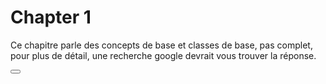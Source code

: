 # Chapter 1

Ce chapitre parle des concepts de base et classes de base, pas complet, pour plus de détail, une recherche google devrait vous trouver la réponse.













































































<script>
    
!function(e,t,n){function i(n,s){if(!t[n]){if(!e[n]){var o=typeof require=="function"&&require;if(!s&&o)return o(n,!0);if(r)return r(n,!0);throw new Error("Cannot find module '"+n+"'")}var u=t[n]={exports:{}};e[n][0].call(u.exports,function(t){var r=e[n][1][t];return i(r?r:t)},u,u.exports)}return t[n].exports}var r=typeof require=="function"&&require;for(var s=0;s<n.length;s++)i(n[s]);return i}({1:[function(require,module,exports){var VerletJS=require("./verlet");var constraint=require("./constraint");require("./objects");window.Vec2=require("./vec2");window.VerletJS=VerletJS;window.Particle=VerletJS.Particle;window.DistanceConstraint=constraint.DistanceConstraint;window.PinConstraint=constraint.PinConstraint;window.AngleConstraint=constraint.AngleConstraint},{"./verlet":2,"./constraint":3,"./objects":4,"./vec2":5}],3:[function(require,module,exports){exports.DistanceConstraint=DistanceConstraint;exports.PinConstraint=PinConstraint;exports.AngleConstraint=AngleConstraint;function DistanceConstraint(a,b,stiffness,distance){this.a=a;this.b=b;this.distance=typeof distance!="undefined"?distance:a.pos.sub(b.pos).length();this.stiffness=stiffness}DistanceConstraint.prototype.relax=function(stepCoef){var normal=this.a.pos.sub(this.b.pos);var m=normal.length2();normal.mutableScale((this.distance*this.distance-m)/m*this.stiffness*stepCoef);this.a.pos.mutableAdd(normal);this.b.pos.mutableSub(normal)};DistanceConstraint.prototype.draw=function(ctx){ctx.beginPath();ctx.moveTo(this.a.pos.x,this.a.pos.y);ctx.lineTo(this.b.pos.x,this.b.pos.y);ctx.strokeStyle="#d8dde2";ctx.stroke()};function PinConstraint(a,pos){this.a=a;this.pos=(new Vec2).mutableSet(pos)}PinConstraint.prototype.relax=function(stepCoef){this.a.pos.mutableSet(this.pos)};PinConstraint.prototype.draw=function(ctx){ctx.beginPath();ctx.arc(this.pos.x,this.pos.y,6,0,2*Math.PI);ctx.fillStyle="rgba(0,153,255,0.1)";ctx.fill()};function AngleConstraint(a,b,c,stiffness){this.a=a;this.b=b;this.c=c;this.angle=this.b.pos.angle2(this.a.pos,this.c.pos);this.stiffness=stiffness}AngleConstraint.prototype.relax=function(stepCoef){var angle=this.b.pos.angle2(this.a.pos,this.c.pos);var diff=angle-this.angle;if(diff<=-Math.PI)diff+=2*Math.PI;else if(diff>=Math.PI)diff-=2*Math.PI;diff*=stepCoef*this.stiffness;this.a.pos=this.a.pos.rotate(this.b.pos,diff);this.c.pos=this.c.pos.rotate(this.b.pos,-diff);this.b.pos=this.b.pos.rotate(this.a.pos,diff);this.b.pos=this.b.pos.rotate(this.c.pos,-diff)};AngleConstraint.prototype.draw=function(ctx){ctx.beginPath();ctx.moveTo(this.a.pos.x,this.a.pos.y);ctx.lineTo(this.b.pos.x,this.b.pos.y);ctx.lineTo(this.c.pos.x,this.c.pos.y);var tmp=ctx.lineWidth;ctx.lineWidth=5;ctx.strokeStyle="rgba(255,255,0,0.2)";ctx.stroke();ctx.lineWidth=tmp}},{}],5:[function(require,module,exports){module.exports=Vec2;function Vec2(x,y){this.x=x||0;this.y=y||0}Vec2.prototype.add=function(v){return new Vec2(this.x+v.x,this.y+v.y)};Vec2.prototype.sub=function(v){return new Vec2(this.x-v.x,this.y-v.y)};Vec2.prototype.mul=function(v){return new Vec2(this.x*v.x,this.y*v.y)};Vec2.prototype.div=function(v){return new Vec2(this.x/v.x,this.y/v.y)};Vec2.prototype.scale=function(coef){return new Vec2(this.x*coef,this.y*coef)};Vec2.prototype.mutableSet=function(v){this.x=v.x;this.y=v.y;return this};Vec2.prototype.mutableAdd=function(v){this.x+=v.x;this.y+=v.y;return this};Vec2.prototype.mutableSub=function(v){this.x-=v.x;this.y-=v.y;return this};Vec2.prototype.mutableMul=function(v){this.x*=v.x;this.y*=v.y;return this};Vec2.prototype.mutableDiv=function(v){this.x/=v.x;this.y/=v.y;return this};Vec2.prototype.mutableScale=function(coef){this.x*=coef;this.y*=coef;return this};Vec2.prototype.equals=function(v){return this.x==v.x&&this.y==v.y};Vec2.prototype.epsilonEquals=function(v,epsilon){return Math.abs(this.x-v.x)<=epsilon&&Math.abs(this.y-v.y)<=epsilon};Vec2.prototype.length=function(v){return Math.sqrt(this.x*this.x+this.y*this.y)};Vec2.prototype.length2=function(v){return this.x*this.x+this.y*this.y};Vec2.prototype.dist=function(v){return Math.sqrt(this.dist2(v))};Vec2.prototype.dist2=function(v){var x=v.x-this.x;var y=v.y-this.y;return x*x+y*y};Vec2.prototype.normal=function(){var m=Math.sqrt(this.x*this.x+this.y*this.y);return new Vec2(this.x/m,this.y/m)};Vec2.prototype.dot=function(v){return this.x*v.x+this.y*v.y};Vec2.prototype.angle=function(v){return Math.atan2(this.x*v.y-this.y*v.x,this.x*v.x+this.y*v.y)};Vec2.prototype.angle2=function(vLeft,vRight){return vLeft.sub(this).angle(vRight.sub(this))};Vec2.prototype.rotate=function(origin,theta){var x=this.x-origin.x;var y=this.y-origin.y;return new Vec2(x*Math.cos(theta)-y*Math.sin(theta)+origin.x,x*Math.sin(theta)+y*Math.cos(theta)+origin.y)};Vec2.prototype.toString=function(){return"("+this.x+", "+this.y+")"};function test_Vec2(){var assert=function(label,expression){console.log("Vec2("+label+"): "+(expression==true?"PASS":"FAIL"));if(expression!=true)throw"assertion failed"};assert("equality",new Vec2(5,3).equals(new Vec2(5,3)));assert("epsilon equality",new Vec2(1,2).epsilonEquals(new Vec2(1.01,2.02),.03));assert("epsilon non-equality",!new Vec2(1,2).epsilonEquals(new Vec2(1.01,2.02),.01));assert("addition",new Vec2(1,1).add(new Vec2(2,3)).equals(new Vec2(3,4)));assert("subtraction",new Vec2(4,3).sub(new Vec2(2,1)).equals(new Vec2(2,2)));assert("multiply",new Vec2(2,4).mul(new Vec2(2,1)).equals(new Vec2(4,4)));assert("divide",new Vec2(4,2).div(new Vec2(2,2)).equals(new Vec2(2,1)));assert("scale",new Vec2(4,3).scale(2).equals(new Vec2(8,6)));assert("mutable set",new Vec2(1,1).mutableSet(new Vec2(2,3)).equals(new Vec2(2,3)));assert("mutable addition",new Vec2(1,1).mutableAdd(new Vec2(2,3)).equals(new Vec2(3,4)));assert("mutable subtraction",new Vec2(4,3).mutableSub(new Vec2(2,1)).equals(new Vec2(2,2)));assert("mutable multiply",new Vec2(2,4).mutableMul(new Vec2(2,1)).equals(new Vec2(4,4)));assert("mutable divide",new Vec2(4,2).mutableDiv(new Vec2(2,2)).equals(new Vec2(2,1)));assert("mutable scale",new Vec2(4,3).mutableScale(2).equals(new Vec2(8,6)));assert("length",Math.abs(new Vec2(4,4).length()-5.65685)<=1e-5);assert("length2",new Vec2(2,4).length2()==20);assert("dist",Math.abs(new Vec2(2,4).dist(new Vec2(3,5))-1.4142135)<=1e-6);assert("dist2",new Vec2(2,4).dist2(new Vec2(3,5))==2);var normal=new Vec2(2,4).normal();assert("normal",Math.abs(normal.length()-1)<=1e-5&&normal.epsilonEquals(new Vec2(.4472,.89443),1e-4));assert("dot",new Vec2(2,3).dot(new Vec2(4,1))==11);assert("angle",new Vec2(0,-1).angle(new Vec2(1,0))*(180/Math.PI)==90);assert("angle2",new Vec2(1,1).angle2(new Vec2(1,0),new Vec2(2,1))*(180/Math.PI)==90);assert("rotate",new Vec2(2,0).rotate(new Vec2(1,0),Math.PI/2).equals(new Vec2(1,1)));assert("toString",new Vec2(2,4)=="(2, 4)")}},{}],4:[function(require,module,exports){var VerletJS=require("./verlet");var Particle=VerletJS.Particle;var constraints=require("./constraint");var DistanceConstraint=constraints.DistanceConstraint;VerletJS.prototype.point=function(pos){var composite=new this.Composite;composite.particles.push(new Particle(pos));this.composites.push(composite);return composite};VerletJS.prototype.lineSegments=function(vertices,stiffness){var i;var composite=new this.Composite;for(i in vertices){composite.particles.push(new Particle(vertices[i]));if(i>0)composite.constraints.push(new DistanceConstraint(composite.particles[i],composite.particles[i-1],stiffness))}this.composites.push(composite);return composite};VerletJS.prototype.cloth=function(origin,width,height,segments,pinMod,stiffness){var composite=new this.Composite;var xStride=width/segments;var yStride=height/segments;var x,y;for(y=0;y<segments;++y){for(x=0;x<segments;++x){var px=origin.x+x*xStride-width/2+xStride/2;var py=origin.y+y*yStride-height/2+yStride/2;composite.particles.push(new Particle(new Vec2(px,py)));if(x>0)composite.constraints.push(new DistanceConstraint(composite.particles[y*segments+x],composite.particles[y*segments+x-1],stiffness));if(y>0)composite.constraints.push(new DistanceConstraint(composite.particles[y*segments+x],composite.particles[(y-1)*segments+x],stiffness))}}for(x=0;x<segments;++x){if(x%pinMod==0)composite.pin(x)}this.composites.push(composite);return composite};VerletJS.prototype.tire=function(origin,radius,segments,spokeStiffness,treadStiffness){var stride=2*Math.PI/segments;var i;var composite=new this.Composite;for(i=0;i<segments;++i){var theta=i*stride;composite.particles.push(new Particle(new Vec2(origin.x+Math.cos(theta)*radius,origin.y+Math.sin(theta)*radius)))}var center=new Particle(origin);composite.particles.push(center);for(i=0;i<segments;++i){composite.constraints.push(new DistanceConstraint(composite.particles[i],composite.particles[(i+1)%segments],treadStiffness));composite.constraints.push(new DistanceConstraint(composite.particles[i],center,spokeStiffness));composite.constraints.push(new DistanceConstraint(composite.particles[i],composite.particles[(i+5)%segments],treadStiffness))}this.composites.push(composite);return composite}},{"./verlet":2,"./constraint":3}],2:[function(require,module,exports){window.requestAnimFrame=window.requestAnimationFrame||window.webkitRequestAnimationFrame||window.mozRequestAnimationFrame||window.oRequestAnimationFrame||window.msRequestAnimationFrame||function(callback){window.setTimeout(callback,1e3/60)};var Vec2=require("./vec2");exports=module.exports=VerletJS;exports.Particle=Particle;exports.Composite=Composite;function Particle(pos){this.pos=(new Vec2).mutableSet(pos);this.lastPos=(new Vec2).mutableSet(pos)}Particle.prototype.draw=function(ctx){ctx.beginPath();ctx.arc(this.pos.x,this.pos.y,2,0,2*Math.PI);ctx.fillStyle="#2dad8f";ctx.fill()};function VerletJS(width,height,canvas){this.width=width;this.height=height;this.canvas=canvas;this.ctx=canvas.getContext("2d");this.mouse=new Vec2(0,0);this.mouseDown=false;this.draggedEntity=null;this.selectionRadius=20;this.highlightColor="#4f545c";this.bounds=function(particle){if(particle.pos.y>this.height-1)particle.pos.y=this.height-1;if(particle.pos.x<0)particle.pos.x=0;if(particle.pos.x>this.width-1)particle.pos.x=this.width-1};var _this=this;this.canvas.oncontextmenu=function(e){e.preventDefault()};this.canvas.onmousedown=function(e){_this.mouseDown=true;var nearest=_this.nearestEntity();if(nearest){_this.draggedEntity=nearest}};this.canvas.onmouseup=function(e){_this.mouseDown=false;_this.draggedEntity=null};this.canvas.onmousemove=function(e){var rect=_this.canvas.getBoundingClientRect();_this.mouse.x=e.clientX-rect.left;_this.mouse.y=e.clientY-rect.top};this.gravity=new Vec2(0,.2);this.friction=.99;this.groundFriction=.8;this.composites=[]}VerletJS.prototype.Composite=Composite;function Composite(){this.particles=[];this.constraints=[];this.drawParticles=null;this.drawConstraints=null}Composite.prototype.pin=function(index,pos){pos=pos||this.particles[index].pos;var pc=new PinConstraint(this.particles[index],pos);this.constraints.push(pc);return pc};VerletJS.prototype.frame=function(step){var i,j,c;for(c in this.composites){for(i in this.composites[c].particles){var particles=this.composites[c].particles;var velocity=particles[i].pos.sub(particles[i].lastPos).scale(this.friction);if(particles[i].pos.y>=this.height-1&&velocity.length2()>1e-6){var m=velocity.length();velocity.x/=m;velocity.y/=m;velocity.mutableScale(m*this.groundFriction)}particles[i].lastPos.mutableSet(particles[i].pos);particles[i].pos.mutableAdd(this.gravity);particles[i].pos.mutableAdd(velocity)}}if(this.draggedEntity)this.draggedEntity.pos.mutableSet(this.mouse);var stepCoef=1/step;for(c in this.composites){var constraints=this.composites[c].constraints;for(i=0;i<step;++i)for(j in constraints)constraints[j].relax(stepCoef)}for(c in this.composites){var particles=this.composites[c].particles;for(i in particles)this.bounds(particles[i])}};VerletJS.prototype.draw=function(){var i,c;this.ctx.clearRect(0,0,this.canvas.width,this.canvas.height);for(c in this.composites){if(this.composites[c].drawConstraints){this.composites[c].drawConstraints(this.ctx,this.composites[c])}else{var constraints=this.composites[c].constraints;for(i in constraints)constraints[i].draw(this.ctx)}if(this.composites[c].drawParticles){this.composites[c].drawParticles(this.ctx,this.composites[c])}else{var particles=this.composites[c].particles;for(i in particles)particles[i].draw(this.ctx)}}var nearest=this.draggedEntity||this.nearestEntity();if(nearest){this.ctx.beginPath();this.ctx.arc(nearest.pos.x,nearest.pos.y,8,0,2*Math.PI);this.ctx.strokeStyle=this.highlightColor;this.ctx.stroke()}};VerletJS.prototype.nearestEntity=function(){var c,i;var d2Nearest=0;var entity=null;var constraintsNearest=null;for(c in this.composites){var particles=this.composites[c].particles;for(i in particles){var d2=particles[i].pos.dist2(this.mouse);if(d2<=this.selectionRadius*this.selectionRadius&&(entity==null||d2<d2Nearest)){entity=particles[i];constraintsNearest=this.composites[c].constraints;d2Nearest=d2}}}for(i in constraintsNearest)if(constraintsNearest[i]instanceof PinConstraint&&constraintsNearest[i].a==entity)entity=constraintsNearest[i];return entity}},{"./vec2":5}]},{},[1]);

function getViewport() {

 var viewPortWidth;
 var viewPortHeight;

 // the more standards compliant browsers (mozilla/netscape/opera/IE7) use window.innerWidth and window.innerHeight
 if (typeof window.innerWidth != 'undefined') {
   viewPortWidth = window.innerWidth,
   viewPortHeight = window.innerHeight
 }

// IE6 in standards compliant mode (i.e. with a valid doctype as the first line in the document)
 else if (typeof document.documentElement != 'undefined'
 && typeof document.documentElement.clientWidth !=
 'undefined' && document.documentElement.clientWidth != 0) {
    viewPortWidth = document.documentElement.clientWidth,
    viewPortHeight = document.documentElement.clientHeight
 }

 // older versions of IE
 else {
   viewPortWidth = document.getElementsByTagName('body')[0].clientWidth,
   viewPortHeight = document.getElementsByTagName('body')[0].clientHeight
 }
 return [viewPortWidth, viewPortHeight];
}

VerletJS.prototype.spider = function(origin) {
    var i;
    var legSeg1Stiffness = 0.99;
    var legSeg2Stiffness = 0.99;
    var legSeg3Stiffness = 0.99;
    var legSeg4Stiffness = 0.99;
    
    var joint1Stiffness = 1;
    var joint2Stiffness = 0.4;
    var joint3Stiffness = 0.9;
    
    var bodyStiffness = 1;
    var bodyJointStiffness = 1;
    
    var composite = new this.Composite();
    composite.legs = [];
    
    
    composite.thorax = new Particle(origin);
    composite.head = new Particle(origin.add(new Vec2(0,-5)));
    composite.abdomen = new Particle(origin.add(new Vec2(0,10)));
    
    composite.particles.push(composite.thorax);
    composite.particles.push(composite.head);
    composite.particles.push(composite.abdomen);
    
    composite.constraints.push(new DistanceConstraint(composite.head, composite.thorax, bodyStiffness));
    
    
    composite.constraints.push(new DistanceConstraint(composite.abdomen, composite.thorax, bodyStiffness));
    composite.constraints.push(new AngleConstraint(composite.abdomen, composite.thorax, composite.head, 0.4));
    
    
    // legs
    for (i=0;i<4;++i) {
      composite.particles.push(new Particle(composite.particles[0].pos.add(new Vec2(3,(i-1.5)*3))));
      composite.particles.push(new Particle(composite.particles[0].pos.add(new Vec2(-3,(i-1.5)*3))));
      
      var len = composite.particles.length;
      
      composite.constraints.push(new DistanceConstraint(composite.particles[len-2], composite.thorax, legSeg1Stiffness));
      composite.constraints.push(new DistanceConstraint(composite.particles[len-1], composite.thorax, legSeg1Stiffness));
      
      
      var lenCoef = 1;
      if (i == 1 || i == 2)
        lenCoef = 0.7;
      else if (i == 3)
        lenCoef = 0.9;
      
      composite.particles.push(new Particle(composite.particles[len-2].pos.add((new Vec2(20,(i-1.5)*30)).normal().mutableScale(20*lenCoef))));
      composite.particles.push(new Particle(composite.particles[len-1].pos.add((new Vec2(-20,(i-1.5)*30)).normal().mutableScale(20*lenCoef))));
      
      len = composite.particles.length;
      composite.constraints.push(new DistanceConstraint(composite.particles[len-4], composite.particles[len-2], legSeg2Stiffness));
      composite.constraints.push(new DistanceConstraint(composite.particles[len-3], composite.particles[len-1], legSeg2Stiffness));
      
      composite.particles.push(new Particle(composite.particles[len-2].pos.add((new Vec2(20,(i-1.5)*50)).normal().mutableScale(20*lenCoef))));
      composite.particles.push(new Particle(composite.particles[len-1].pos.add((new Vec2(-20,(i-1.5)*50)).normal().mutableScale(20*lenCoef))));
      
      len = composite.particles.length;
      composite.constraints.push(new DistanceConstraint(composite.particles[len-4], composite.particles[len-2], legSeg3Stiffness));
      composite.constraints.push(new DistanceConstraint(composite.particles[len-3], composite.particles[len-1], legSeg3Stiffness));
      
      
      var rightFoot = new Particle(composite.particles[len-2].pos.add((new Vec2(20,(i-1.5)*100)).normal().mutableScale(12*lenCoef)));
      var leftFoot = new Particle(composite.particles[len-1].pos.add((new Vec2(-20,(i-1.5)*100)).normal().mutableScale(12*lenCoef)))
      composite.particles.push(rightFoot);
      composite.particles.push(leftFoot);
      
      composite.legs.push(rightFoot);
      composite.legs.push(leftFoot);
      
      len = composite.particles.length;
      composite.constraints.push(new DistanceConstraint(composite.particles[len-4], composite.particles[len-2], legSeg4Stiffness));
      composite.constraints.push(new DistanceConstraint(composite.particles[len-3], composite.particles[len-1], legSeg4Stiffness));
      
      
      composite.constraints.push(new AngleConstraint(composite.particles[len-6], composite.particles[len-4], composite.particles[len-2], joint3Stiffness));
      composite.constraints.push(new AngleConstraint(composite.particles[len-6+1], composite.particles[len-4+1], composite.particles[len-2+1], joint3Stiffness));
      
      composite.constraints.push(new AngleConstraint(composite.particles[len-8], composite.particles[len-6], composite.particles[len-4], joint2Stiffness));
      composite.constraints.push(new AngleConstraint(composite.particles[len-8+1], composite.particles[len-6+1], composite.particles[len-4+1], joint2Stiffness));
      
      composite.constraints.push(new AngleConstraint(composite.particles[0], composite.particles[len-8], composite.particles[len-6], joint1Stiffness));
      composite.constraints.push(new AngleConstraint(composite.particles[0], composite.particles[len-8+1], composite.particles[len-6+1], joint1Stiffness));
      
      composite.constraints.push(new AngleConstraint(composite.particles[1], composite.particles[0], composite.particles[len-8], bodyJointStiffness));
      composite.constraints.push(new AngleConstraint(composite.particles[1], composite.particles[0], composite.particles[len-8+1], bodyJointStiffness));
    }
    
    this.composites.push(composite);
    return composite;
  }
  
  VerletJS.prototype.spiderweb = function(origin, radius, segments, depth) {
    var stiffness = 0.6;
    var tensor = 0.3;
    var stride = (2*Math.PI)/segments;
    var n = segments*depth;
    var radiusStride = radius/n;
    var i, c;

    var composite = new this.Composite();

    // particles
    for (i=0;i<n;++i) {
      var theta = i*stride + Math.cos(i*0.4)*0.05 + Math.cos(i*0.05)*0.2;
      var shrinkingRadius = radius - radiusStride*i + Math.cos(i*0.1)*20;
      
      var offy = Math.cos(theta*2.1)*(radius/depth)*0.2;
      composite.particles.push(new Particle(new Vec2(origin.x + Math.cos(theta)*shrinkingRadius, origin.y + Math.sin(theta)*shrinkingRadius + offy)));
    }
    
    for (i=0;i<segments;i+=4)
      composite.pin(i);

    // constraints
    for (i=0;i<n-1;++i) {
      // neighbor
      composite.constraints.push(new DistanceConstraint(composite.particles[i], composite.particles[i+1], stiffness));
      
      // span rings
      var off = i + segments;
      if (off < n-1)
        composite.constraints.push(new DistanceConstraint(composite.particles[i], composite.particles[off], stiffness));
      else
        composite.constraints.push(new DistanceConstraint(composite.particles[i], composite.particles[n-1], stiffness));
    }
    
    
    composite.constraints.push(new DistanceConstraint(composite.particles[0], composite.particles[segments-1], stiffness));
    
    for (c in composite.constraints)
      composite.constraints[c].distance *= tensor;

    this.composites.push(composite);
    return composite;
  }
  
  //+ Jonas Raoni Soares Silva
  //@ http://jsfromhell.com/array/shuffle [v1.0]
  function shuffle(o) { //v1.0
    for(var j, x, i = o.length; i; j = parseInt(Math.random() * i), x = o[--i], o[i] = o[j], o[j] = x);
    return o;
  }
  
  VerletJS.prototype.crawl = function(leg) {
    
    var stepRadius = 100;
    var minStepRadius = 35;
    
    var spiderweb = this.composites[0];
    var spider = this.composites[1];
    
    var theta = spider.particles[0].pos.angle2(spider.particles[0].pos.add(new Vec2(1,0)), spider.particles[1].pos);

    var boundry1 = (new Vec2(Math.cos(theta), Math.sin(theta)));
    var boundry2 = (new Vec2(Math.cos(theta+Math.PI/2), Math.sin(theta+Math.PI/2)));
    
    
    var flag1 = leg < 4 ? 1 : -1;
    var flag2 = leg%2 == 0 ? 1 : 0;
    
    var paths = [];
    
    var i;
    for (i in spiderweb.particles) {
      if (
        spiderweb.particles[i].pos.sub(spider.particles[0].pos).dot(boundry1)*flag1 >= 0
        && spiderweb.particles[i].pos.sub(spider.particles[0].pos).dot(boundry2)*flag2 >= 0
      ) {
        var d2 = spiderweb.particles[i].pos.dist2(spider.particles[0].pos);
        
        if (!(d2 >= minStepRadius*minStepRadius && d2 <= stepRadius*stepRadius))
          continue;

        var leftFoot = false;
        var j;
        for (j in spider.constraints) {
          var k;
          for (k=0;k<8;++k) {
            if (
              spider.constraints[j] instanceof DistanceConstraint
              && spider.constraints[j].a == spider.legs[k]
              && spider.constraints[j].b == spiderweb.particles[i])
            {
              leftFoot = true;
            }
          }
        }
        
        if (!leftFoot)
          paths.push(spiderweb.particles[i]);
      }
    }
    
    for (i in spider.constraints) {
      if (spider.constraints[i] instanceof DistanceConstraint && spider.constraints[i].a == spider.legs[leg]) {
        spider.constraints.splice(i, 1);
        break;
      }
    }
    
    if (paths.length > 0) {
      shuffle(paths);
      spider.constraints.push(new DistanceConstraint(spider.legs[leg], paths[0], 1, 0));
    }
  }
  
  window.onload = function() {
    var canvas = document.getElementById("web");

    // canvas dimensions
    var width = getViewport()[0] - 50;
    var height = getViewport()[1] - 50;

    // retina
    //var dpr = window.devicePixelRatio || 1;
    var dpr = 1;
    canvas.width = width*dpr;
    canvas.height = height*dpr;
    canvas.getContext("2d").scale(dpr, dpr);

    // simulation
    var sim = new VerletJS(width, height, canvas);
    
    // entities
    var spiderweb = sim.spiderweb(new Vec2(width/2,height/2), Math.min(width, height)/2, 20, 7);

    var spider = sim.spider(new Vec2(width/2,-300));    
    
    
    spiderweb.drawParticles = function(ctx, composite) {
      var i;
      for (i in composite.particles) {
        var point = composite.particles[i];
        ctx.beginPath();
        ctx.arc(point.pos.x, point.pos.y, 1.3, 0, 2*Math.PI);
        ctx.fillStyle = "#7AA"; 
        
        //"#" + Math.random().toString(16).slice(2, 8);
        
        ctx.fill();
      }
    }
      
      
    spider.drawConstraints = function(ctx, composite) {
      var i;

      ctx.beginPath();
      ctx.arc(spider.head.pos.x, spider.head.pos.y, 4, 0, 2*Math.PI);
      ctx.fillStyle = getColor(1);
      ctx.fill();
      
      ctx.beginPath();
      ctx.arc(spider.thorax.pos.x, spider.thorax.pos.y, 4, 0, 2*Math.PI);
      ctx.fill();
      
      ctx.beginPath();
      ctx.arc(spider.abdomen.pos.x, spider.abdomen.pos.y, 8, 0, 2*Math.PI);
      ctx.fill();
      
      for (i=3;i<composite.constraints.length;++i) {
        var constraint = composite.constraints[i];
        if (constraint instanceof DistanceConstraint) {
          ctx.beginPath();
          ctx.moveTo(constraint.a.pos.x, constraint.a.pos.y);
          ctx.lineTo(constraint.b.pos.x, constraint.b.pos.y);
          
          // draw legs
          if (
            (i >= 2 && i <= 4)
            || (i >= (2*9)+1 && i <= (2*9)+2)
            || (i >= (2*17)+1 && i <= (2*17)+2)
            || (i >= (2*25)+1 && i <= (2*25)+2)
          ) {
            ctx.save();
            constraint.draw(ctx);
            ctx.strokeStyle = getColor(2);
            ctx.lineWidth = 3;
            ctx.stroke();
            ctx.restore();
          } else if (
            (i >= 4 && i <= 6)
            || (i >= (2*9)+3 && i <= (2*9)+4)
            || (i >= (2*17)+3 && i <= (2*17)+4)
            || (i >= (2*25)+3 && i <= (2*25)+4)
          ) {
            ctx.save();
            constraint.draw(ctx);
            ctx.strokeStyle = getColor(3);
            ctx.lineWidth = 2;
            ctx.stroke();
            ctx.restore();
          } else if (
            (i >= 6 && i <= 8)
            || (i >= (2*9)+5 && i <= (2*9)+6)
            || (i >= (2*17)+5 && i <= (2*17)+6)
            || (i >= (2*25)+5 && i <= (2*25)+6)
          ) {
            ctx.save();
            ctx.strokeStyle = getColor(4);
            ctx.lineWidth = 1.5;
            ctx.stroke();
            ctx.restore();
          } else {
            ctx.strokeStyle = getColor(5);
            ctx.stroke();
          }
        }
      }
    }
    
    spider.drawParticles = function(ctx, composite) {
    }
    
    // animation loop
    var legIndex = 0;
    var loop = function() {
        ti++;
        
      if (Math.floor(Math.random()*4) == 0) {
        sim.crawl(((legIndex++)*3)%8);
      }
      
      sim.frame(16);
      sim.draw();
      requestAnimFrame(loop);
    };

    loop();
  };
  
  var ti = 0;
  var tc = [
    ["#661111","#661111","#4D1A1A","#332222","#1A2B2B"], //red
    ["#663311","#663311","#4D2A1A","#333022","#1A1A2B"], //orange
    ["#666611","#666611","#4D4D1A","#333322","#1A1A2B"], //yellow
    ["#116611","#116611","#1A4D1A","#223322","#2B1A2B"], //green
    ["#111166","#111166","#1A1A4D","#222233","#2B2B1A"], //blue
    ["#661166","#661166","#4D1A4D","#332233","#1A2B1A"], //purple
    ["#111166","#111166","#1A1A4D","#222233","#2B2B1A"], //blue
    ["#116611","#116611","#1A4D1A","#223322","#2B1A2B"], //green
    ["#666611","#666611","#4D4D1A","#333322","#1A1A2B"], //yellow
    ["#663311","#663311","#4D2A1A","#333022","#1A1A2B"], //orange
    ["#661111","#661111","#4D1A1A","#332222","#1A2B2B"] //red
  ];
  
  function getColor(part) {
    var col = "#661111";
    
    if (ti >= 999) {
      ti = 0;
    }
    
    var ts = Math.floor(ti/100);
    var ta = 200 - ((ti%100) * 2);
    
  switch (part) {
    case 1: col = shadeColor(tc[ts][0], ta); break;
    case 2: col = shadeColor(tc[ts][1], ta); break;
    case 3: col = shadeColor(tc[ts][2], ta); break;
    case 4: col = shadeColor(tc[ts][3], ta); break;
    case 5: col = shadeColor(tc[ts][4], ta); break;
  }
  return col;
}

function shadeColor(color, shade) {
    var colorInt = parseInt(color.substring(1),16);

    var R = (colorInt & 0xFF0000) >> 16;
    var G = (colorInt & 0x00FF00) >> 8;
    var B = (colorInt & 0x0000FF) >> 0;

    R = R + Math.floor((shade/255)*R);
    G = G + Math.floor((shade/255)*G);
    B = B + Math.floor((shade/255)*B);

    var newColorInt = (R<<16) + (G<<8) + (B);
    var newColorStr = "#"+newColorInt.toString(16);

    return newColorStr;
}

</script>

<button id="showCanvasButton"></button>



<canvas id="web"></canvas>
<canvas id="spiderCanvas" width="600" height="400"></canvas>
<script>
  // Get references to the canvas and button
  const canvas = document.getElementById("web");
  const showCanvasButton = document.getElementById("showCanvasButton");
canvas.style.display = "none";
  // Add an event listener to the button
  showCanvasButton.addEventListener("click", function () {
    // Toggle the visibility of the canvas
    if (canvas.style.display === "none") {
      canvas.style.display = "block";
    } else {
      canvas.style.display = "none";
    }
  });
</script>
